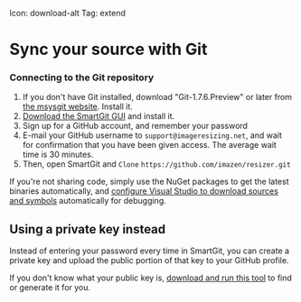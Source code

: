 Icon: download-alt
Tag: extend

# Sync your source with Git


### Connecting to the Git repository

1. If you don't have Git installed, download "Git-1.7.6.Preview" or later from [the msysgit website](http://code.google.com/p/msysgit/downloads/list). Install it.
2.  [Download the SmartGit GUI](http://www.shareit.com/affiliate.html?affiliateid=200142144&publisherid=200020344&target=http%3A%2F%2Fwww.syntevo.com%2Fsmartgit%2Findex.html) and install it.
3. Sign up for a GitHub account, and remember your password
4. E-mail your GitHub username to `support@imageresizing.net`, and wait for confirmation that you have been given access. The average wait time is 30 minutes.
5. Then, open SmartGit and `Clone` `https://github.com/imazen/resizer.git`

If you're not sharing code, simply use the NuGet packages to get the latest binaries automatically, and [configure Visual Studio to download sources and symbols](http://www.symbolsource.org/Public/Home/VisualStudio) automatically for debugging.


## Using a private key instead

Instead of entering your password every time in SmartGit, you can create a private key and upload the public portion of that key to your GitHub profile.

If you don't know what your public key is, [download and run this tool](http://windowsgit.com/keytool) to find or generate it for you.
